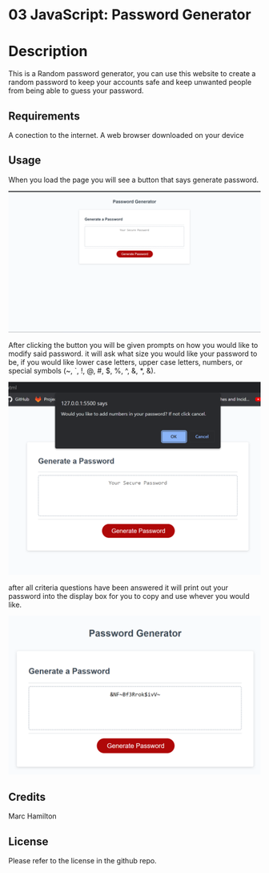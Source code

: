 # 03 JavaScript: Password Generator
# Description
This is a Random password generator, you can use this website to create a random password 
to keep your accounts safe and keep unwanted people from being able to guess your password.

## Requirements
A conection to the internet.
A web browser downloaded on your device


## Usage
When you load the page you will see a button that says generate password.

![Screenshot-of-password-generator](./Assets/Screenshot-of-password-generator.png)

After clicking the button you will be given prompts on how you would like to modify said password.
it will ask what size you would like your password to be,
if you would like lower case letters,
upper case letters,
numbers, 
or special symbols (~, `, !, @, #, $, %, ^, &, *, &).

![prompt-for-password-criteria](./Assets/prompt-for-password-criteria.png)

after all criteria questions have been answered it will print out your password into the display box for you to copy and use whever you would like.

![random-password-generator](./Assets/random-password-generator.png)

## Credits
Marc Hamilton

## License

Please refer to the license in the github repo.

